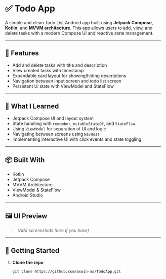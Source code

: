 # ✅ Todo App

A simple and clean Todo List Android app built using **Jetpack Compose**, **Kotlin**, and **MVVM architecture**. This app allows users to add, view, and delete tasks with a modern Compose UI and reactive state management.

---

## 📱 Features

- Add and delete tasks with title and description
- View created tasks with timestamp
- Expandable card layout for showing/hiding descriptions
- Navigation between input screen and todo list screen
- Persistent UI state with ViewModel and StateFlow

---

## 🧠 What I Learned

- Jetpack Compose UI and layout system  
- State handling with `remember`, `mutableStateOf`, and `StateFlow`  
- Using `ViewModel` for separation of UI and logic  
- Navigating between screens using `NavHost`  
- Implementing interactive UI with click events and state toggling  

---

## 📦 Built With

- Kotlin  
- Jetpack Compose  
- MVVM Architecture  
- ViewModel & StateFlow  
- Android Studio  

---

## 🖼️ UI Preview

> *(Add screenshots here if you have)*

---

## 🚀 Getting Started

1. **Clone the repo**  
   ```bash
   git clone https://github.com/aswin-as/TodoApp.git
